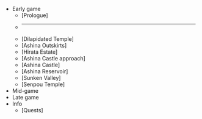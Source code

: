 * Early game
  * [Prologue]
  * ---
  * [Dilapidated Temple]
  * [Ashina Outskirts]
  * [Hirata Estate]
  * [Ashina Castle approach]
  * [Ashina Castle]
  * [Ashina Reservoir]
  * [Sunken Valley]
  * [Senpou Temple]
* Mid-game
* Late game
* Info
  * [Quests]